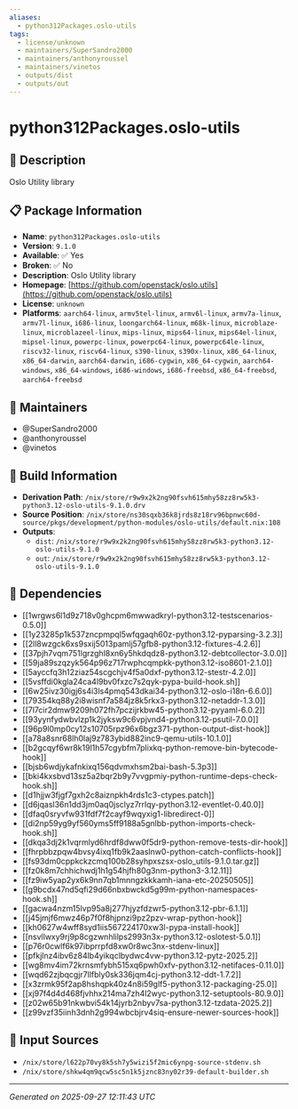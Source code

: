```yaml
---
aliases:
  - python312Packages.oslo-utils
tags:
  - license/unknown
  - maintainers/SuperSandro2000
  - maintainers/anthonyroussel
  - maintainers/vinetos
  - outputs/dist
  - outputs/out
---
```


# python312Packages.oslo-utils

## 📝 Description

Oslo Utility library

## 📋 Package Information

- **Name**: `python312Packages.oslo-utils`
- **Version**: `9.1.0`
- **Available**: ✅ Yes
- **Broken**: ✅ No
- **Description**: Oslo Utility library
- **Homepage**: [https://github.com/openstack/oslo.utils](https://github.com/openstack/oslo.utils)
- **License**: `unknown`
- **Platforms**: `aarch64-linux`, `armv5tel-linux`, `armv6l-linux`, `armv7a-linux`, `armv7l-linux`, `i686-linux`, `loongarch64-linux`, `m68k-linux`, `microblaze-linux`, `microblazeel-linux`, `mips-linux`, `mips64-linux`, `mips64el-linux`, `mipsel-linux`, `powerpc-linux`, `powerpc64-linux`, `powerpc64le-linux`, `riscv32-linux`, `riscv64-linux`, `s390-linux`, `s390x-linux`, `x86_64-linux`, `x86_64-darwin`, `aarch64-darwin`, `i686-cygwin`, `x86_64-cygwin`, `aarch64-windows`, `x86_64-windows`, `i686-windows`, `i686-freebsd`, `x86_64-freebsd`, `aarch64-freebsd`
## 👥 Maintainers

- @SuperSandro2000
- @anthonyroussel
- @vinetos


## 🔧 Build Information

- **Derivation Path**: `/nix/store/r9w9x2k2ng90fsvh615mhy58zz8rw5k3-python3.12-oslo-utils-9.1.0.drv`
- **Source Position**: `/nix/store/ns30sqxb36k8jrds8z18rv96bpnwc60d-source/pkgs/development/python-modules/oslo-utils/default.nix:108`
- **Outputs**:
  - `dist`:  `/nix/store/r9w9x2k2ng90fsvh615mhy58zz8rw5k3-python3.12-oslo-utils-9.1.0`
  - `out`:  `/nix/store/r9w9x2k2ng90fsvh615mhy58zz8rw5k3-python3.12-oslo-utils-9.1.0`

## 🔗 Dependencies

- [[1wrgws6l1d9z718v0ghcpm6mwwadkryl-python3.12-testscenarios-0.5.0]]
- [[1y23285p1k537zncpmpql5wfqgaqh60z-python3.12-pyparsing-3.2.3]]
- [[2ll8wzgck6xs9sxij5013pamlj57gfb8-python3.12-fixtures-4.2.6]]
- [[37pjh7vqm751lgrzghl8xn6y5hkdqdz8-python3.12-debtcollector-3.0.0]]
- [[59ja89szqzyk564p96z717rwphcqmpkk-python3.12-iso8601-2.1.0]]
- [[5ayccfq3h12ziaz54scgchjv4f5a0dxf-python3.12-stestr-4.2.0]]
- [[5vsffdi0kgla24ca4l9bv0fxzc7s2qyk-pypa-build-hook.sh]]
- [[6w25ivz30igj6s4i3ls4pmq543dkai34-python3.12-oslo-i18n-6.6.0]]
- [[79354kq88y2i8wisnf7a584jz8k5rkx3-python3.12-netaddr-1.3.0]]
- [[7l7cir2dmw9209h072fh7pczijrkbw45-python3.12-pyyaml-6.0.2]]
- [[93yynfydwbvlzp1k2jyksw9c6vpjvnd4-python3.12-psutil-7.0.0]]
- [[96p9l0mp0cy12s10705rpz96x6bgz371-python-output-dist-hook]]
- [[a78a8snr68lh0laj9z783ybid882inc9-qemu-utils-10.1.0]]
- [[b2gcqyf6wr8k19l1h57cgybfm7plixkq-python-remove-bin-bytecode-hook]]
- [[bjsb6wdjykafnkixq156qdvmxhsm2bai-bash-5.3p3]]
- [[bki4kxsbvd13sz5a2bqr2b9y7vvgpmiy-python-runtime-deps-check-hook.sh]]
- [[d1hjjw3fjgf7gxh2c8aiznpkh4rds1c3-ctypes.patch]]
- [[d6jqasl36n1dd3jm0aq0jsclyz7rrlqy-python3.12-eventlet-0.40.0]]
- [[dfaq0sryvfw931fdf7f2cayf9wqyxig1-libredirect-0]]
- [[di2np59yg9yf560yms5ff9188a5gnlbb-python-imports-check-hook.sh]]
- [[dkqa3dj2k1vqrmlyd6hrdf8dww0f5dr9-python-remove-tests-dir-hook]]
- [[fhrpbbzpqw4bvsy4ixq1fb9k2aaslnw0-python-catch-conflicts-hook]]
- [[fs93dm0cppkckzcmq100b28syhpxszsx-oslo_utils-9.1.0.tar.gz]]
- [[fz0k8m7chhichwdj1h1g54hjfh80g3nm-python3-3.12.11]]
- [[fz9iw5yap2yx6k9nn7qb1mnngzkkkamh-iana-etc-20250505]]
- [[g9bcdx47nd5qfi29d66nbxbwckd5g99m-python-namespaces-hook.sh]]
- [[gacwa4nzm15lvp95a8j277hjyzfdzwr5-python3.12-pbr-6.1.1]]
- [[j45jmjf6mwz46p7f0f8hjpnzi9pz2pzv-wrap-python-hook]]
- [[kh0627w4wff8syd1iis567224170xw3l-pypa-install-hook]]
- [[nsvllwxy9rj9p8cgzwnhlilps2993n3x-python3.12-oslotest-5.0.1]]
- [[p76r0cwlf6k97ibprrpfd8xw0r8wc3nx-stdenv-linux]]
- [[pfkjlnz4ibv6z84lb4yikqclbydwc4vw-python3.12-pytz-2025.2]]
- [[wg8mv4im72krnsmfybh515xq6pwh0xfv-python3.12-netifaces-0.11.0]]
- [[wqd62zjbqcgjr7llfbly0sk336jqm4cj-python3.12-ddt-1.7.2]]
- [[x3zrmk95f2ap8hshqpk40z4n8i59glf5-python3.12-packaging-25.0]]
- [[xj97f4d4d468fjvhhx214ma7zh4l2wyc-python3.12-setuptools-80.9.0]]
- [[z02w65b91nkwbvi54k14jyrb2nbyv7sa-python3.12-tzdata-2025.2]]
- [[z99vzf35iinh3dnh2g994wbcbjrv4siq-ensure-newer-sources-hook]]

## 📁 Input Sources

- `/nix/store/l622p70vy8k5sh7y5wizi5f2mic6ynpg-source-stdenv.sh`
- `/nix/store/shkw4qm9qcw5sc5n1k5jznc83ny02r39-default-builder.sh`

---
*Generated on 2025-09-27 12:11:43 UTC*
